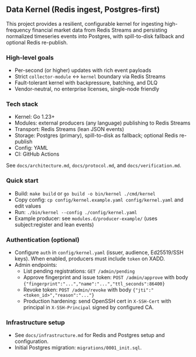 ## Data Kernel (Redis ingest, Postgres-first)

This project provides a resilient, configurable kernel for ingesting high-frequency financial market data from Redis Streams and persisting normalized timeseries events into Postgres, with spill-to-disk fallback and optional Redis re-publish.

### High-level goals
- Per-second (or higher) updates with rich event payloads
- Strict `collector-module` ↔ `kernel` boundary via Redis Streams
- Fault-tolerant kernel with backpressure, batching, and DLQ
- Vendor-neutral, no enterprise licenses, single-node friendly

### Tech stack
- Kernel: Go 1.23+
- Modules: external producers (any language) publishing to Redis Streams
- Transport: Redis Streams (lean JSON events)
- Storage: Postgres (primary), spill-to-disk as fallback; optional Redis re-publish
- Config: YAML
- CI: GitHub Actions

See `docs/architecture.md`, `docs/protocol.md`, and `docs/verification.md`.

### Quick start
- Build: `make build` or `go build -o bin/kernel ./cmd/kernel`
- Copy config: `cp config/kernel.example.yaml config/kernel.yaml` and edit values
- Run: `./bin/kernel --config ./config/kernel.yaml`
- Example producer: see `modules.d/producer-example/` (uses subject:register and lean events)

### Authentication (optional)
- Configure `auth` in `config/kernel.yaml` (issuer, audience, Ed25519/SSH keys). When enabled, producers must include `token` on XADD.
- Admin endpoints:
  - List pending registrations: `GET /admin/pending`
  - Approve fingerprint and issue token: `POST /admin/approve` with body `{"fingerprint":"...","name":"...","ttl_seconds":86400}`
  - Revoke token: `POST /admin/revoke` with body `{"jti":"<token_id>","reason":"..."}`
  - Production hardening: send OpenSSH cert in `X-SSH-Cert` with principal in `X-SSH-Principal` signed by configured CA.

### Infrastructure setup
- See `docs/infrastructure.md` for Redis and Postgres setup and configuration.
- Initial Postgres migration: `migrations/0001_init.sql`.

